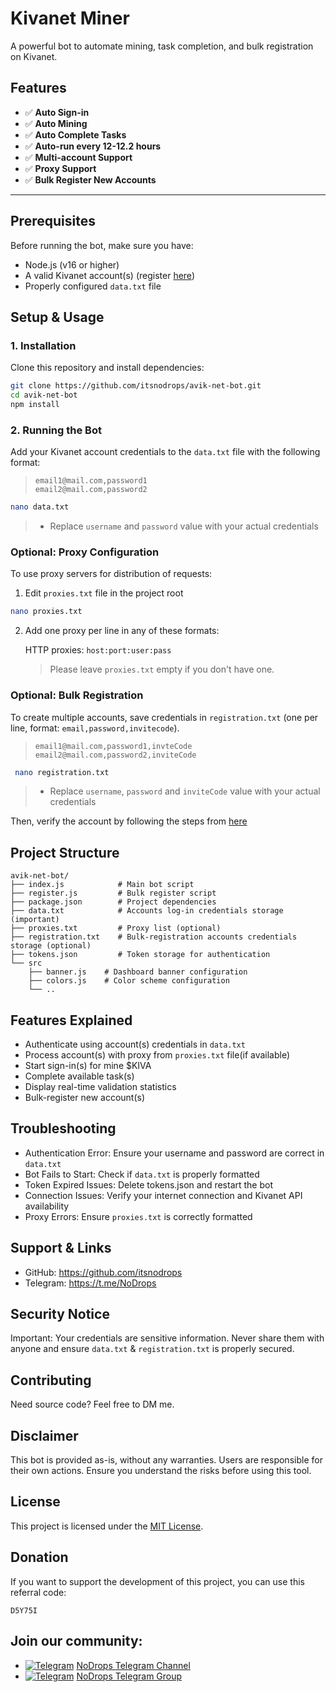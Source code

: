 # Kivanet Miner

A powerful bot to automate mining, task completion, and bulk registration on Kivanet.

## **Features**

- ✅ **Auto Sign-in**
- ✅ **Auto Mining**
- ✅ **Auto Complete Tasks**
- ✅ **Auto-run every 12-12.2 hours**
- ✅ **Multi-account Support**
- ✅ **Proxy Support**
- ✅ **Bulk Register New Accounts**

---

## Prerequisites

Before running the bot, make sure you have:

- Node.js (v16 or higher)
- A valid Kivanet account(s) (register [here](https://kivanet.com/register.html?code=D5Y75I))
- Properly configured `data.txt` file

## Setup & Usage

### 1. Installation

Clone this repository and install dependencies:

```bash
git clone https://github.com/itsnodrops/avik-net-bot.git
cd avik-net-bot
npm install
```

### 2. Running the Bot

Add your Kivanet account credentials to the `data.txt` file with the following format:

> `email1@mail.com,password1` \
> `email2@mail.com,password2`

```bash
nano data.txt
```

> - Replace `username` and `password` value with your actual credentials

### Optional: Proxy Configuration

To use proxy servers for distribution of requests:

1. Edit `proxies.txt` file in the project root

```bash
nano proxies.txt
```

2. Add one proxy per line in any of these formats:

   HTTP proxies: `host:port:user:pass`
   > Please leave `proxies.txt` empty if you don't have one.

### Optional: Bulk Registration

To create multiple accounts, save credentials in `registration.txt` (one per line, format: `email,password,invitecode`).

> `email1@mail.com,password1,invteCode` \
> `email2@mail.com,password2,inviteCode`

```bash
 nano registration.txt
```

> - Replace `username`, `password` and `inviteCode` value with your actual credentials

Then, verify the account by following the steps from [here](https://kivanet.com/en.html)

## Project Structure

```
avik-net-bot/
├── index.js            # Main bot script
├── register.js         # Bulk register script
├── package.json        # Project dependencies
├── data.txt            # Accounts log-in credentials storage (important)
├── proxies.txt         # Proxy list (optional)
├── registration.txt    # Bulk-registration accounts credentials storage (optional)
├── tokens.json         # Token storage for authentication
└── src
    ├── banner.js    # Dashboard banner configuration
    ├── colors.js    # Color scheme configuration
    └── ..
```

## Features Explained

- Authenticate using account(s) credentials in `data.txt`
- Process account(s) with proxy from `proxies.txt` file(if available)
- Start sign-in(s) for mine $KIVA
- Complete available task(s)
- Display real-time validation statistics
- Bulk-register new account(s)

## Troubleshooting

- Authentication Error: Ensure your username and password are correct in `data.txt`
- Bot Fails to Start: Check if `data.txt` is properly formatted
- Token Expired Issues: Delete tokens.json and restart the bot
- Connection Issues: Verify your internet connection and Kivanet API availability
- Proxy Errors: Ensure `proxies.txt` is correctly formatted

## Support & Links

- GitHub: https://github.com/itsnodrops
- Telegram: https://t.me/NoDrops

## Security Notice

Important: Your credentials are sensitive information. Never share them with anyone and ensure `data.txt` & `registration.txt` is properly secured.

## Contributing

Need source code? Feel free to DM me.

## Disclaimer

This bot is provided as-is, without any warranties. Users are responsible for their own actions. Ensure you understand the risks before using this tool.

## License

This project is licensed under the [MIT License](https://github.com/itsnodrops/avik-net-bot/blob/main/LICENSE).

## Donation

If you want to support the development of this project, you can use this referral code:

```
D5Y75I
```

## Join our community:

- [![Telegram](https://upload.wikimedia.org/wikipedia/commons/thumb/8/82/Telegram_logo.svg/12px-Telegram_logo.svg.png)](https://t.me/NoDrops) [NoDrops Telegram Channel](https://t.me/NoDrops)
- [![Telegram](https://upload.wikimedia.org/wikipedia/commons/thumb/8/82/Telegram_logo.svg/12px-Telegram_logo.svg.png)](https://t.me/NoDropsChat) [NoDrops Telegram Group](https://t.me/NoDropsChat)
